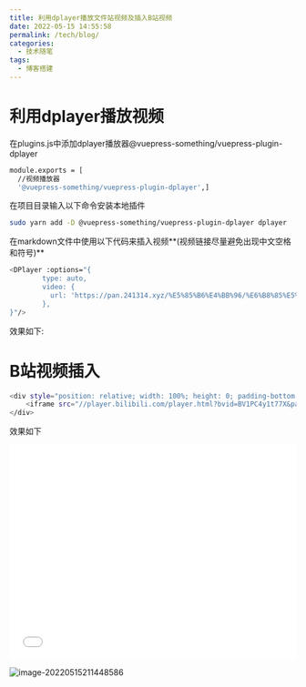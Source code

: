 ```yaml
---
title: 利用dplayer播放文件站视频及插入B站视频
date: 2022-05-15 14:55:58
permalink: /tech/blog/
categories: 
  - 技术随笔
tags: 
  - 博客搭建
---
```

# 利用dplayer播放视频

在plugins.js中添加dplayer播放器@vuepress-something/vuepress-plugin-dplayer

```bash
module.exports = [
  //视频播放器
  '@vuepress-something/vuepress-plugin-dplayer',]
```

在项目目录输入以下命令安装本地插件

```bash
sudo yarn add -D @vuepress-something/vuepress-plugin-dplayer dplayer
```

在markdown文件中使用以下代码来插入视频**(视频链接尽量避免出现中文空格和符号)**

```bash
<DPlayer :options="{
  		type: auto,
        video: {
          url: 'https://pan.241314.xyz/%E5%85%B6%E4%BB%96/%E6%B8%85%E5%8D%8E%E4%BA%94%E9%81%93%E5%8F%A3%E9%A6%96%E5%B8%AD%E7%BB%8F%E6%B5%8E%E5%AD%A6%E5%AE%B6%E8%AE%BA%E5%9D%9B.mp4',
        },
}"/>
```

效果如下:

<DPlayer :options="{
  		type: auto,
        video: {
          url: 'https://pan.241314.xyz/%E5%85%B6%E4%BB%96/%E6%B8%85%E5%8D%8E%E4%BA%94%E9%81%93%E5%8F%A3%E9%A6%96%E5%B8%AD%E7%BB%8F%E6%B5%8E%E5%AD%A6%E5%AE%B6%E8%AE%BA%E5%9D%9B.mp4',
        },
}"/>

# B站视频插入

```bash
<div style="position: relative; width: 100%; height: 0; padding-bottom: 75%;">
    <iframe src="//player.bilibili.com/player.html?bvid=BV1PC4y1t77X&page=1&danmaku=1&high_quality=1" scrolling="no" border="0" frameborder="no" framespacing="0" allowfullscreen="true" style="position: absolute; width: 100%; height: 100%; left: 0; top: 0;" sandbox="allow-top-navigation allow-same-origin allow-forms allow-scripts"></iframe>
</div>

```
效果如下

<div style="position: relative; width: 100%; height: 0; padding-bottom: 75%;">
    <iframe src="//player.bilibili.com/player.html?bvid=BV1PC4y1t77X&page=1&danmaku=1&high_quality=1" scrolling="no" border="0" frameborder="no" framespacing="0" allowfullscreen="true" style="position: absolute; width: 100%; height: 100%; left: 0; top: 0;" sandbox="allow-top-navigation allow-same-origin allow-forms allow-scripts"></iframe>
</div>

![image-20220515211448586](https://cdn.jsdelivr.net/gh/nanayashiki21/picroom1/pic/image-20220515211448586.png)


